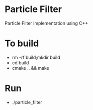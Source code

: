 # Particle Filter

Particle Filter implementation using C++

# To build

* rm -rf build;mkdir build
* cd build
* cmake .. && make

# Run

* ./particle_filter
